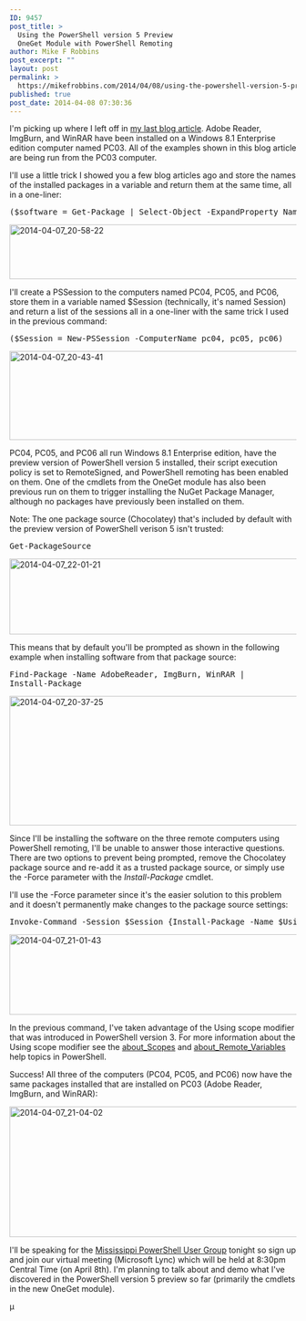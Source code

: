 ```yaml
---
ID: 9457
post_title: >
  Using the PowerShell version 5 Preview
  OneGet Module with PowerShell Remoting
author: Mike F Robbins
post_excerpt: ""
layout: post
permalink: >
  https://mikefrobbins.com/2014/04/08/using-the-powershell-version-5-preview-oneget-module-with-powershell-remoting/
published: true
post_date: 2014-04-08 07:30:36
---
```

I'm picking up where I left off in <a href="http://mikefrobbins.com/2014/04/07/installing-software-with-the-oneget-module-in-powershell-version-5/" target="_blank">my last blog article</a>. Adobe Reader, ImgBurn, and WinRAR have been installed on a Windows 8.1 Enterprise edition computer named PC03. All of the examples shown in this blog article are being run from the PC03 computer.

I'll use a little trick I showed you a few blog articles ago and store the names of the installed packages in a variable and return them at the same time, all in a one-liner:
<pre class="lang:ps decode:true">($software = Get-Package | Select-Object -ExpandProperty Name)</pre>
<a href="http://mikefrobbins.com/wp-content/uploads/2014/04/2014-04-07_20-58-22.png"><img class="alignnone size-full wp-image-9460" src="http://mikefrobbins.com/wp-content/uploads/2014/04/2014-04-07_20-58-22.png" alt="2014-04-07_20-58-22" width="878" height="96" /></a>

I'll create a PSSession to the computers named PC04, PC05, and PC06, store them in a variable named $Session (technically, it's named Session) and return a list of the sessions all in a one-liner with the same trick I used in the previous command:
<pre class="lang:ps decode:true">($Session = New-PSSession -ComputerName pc04, pc05, pc06)</pre>
<a href="http://mikefrobbins.com/wp-content/uploads/2014/04/2014-04-07_20-43-41.png"><img class="alignnone size-full wp-image-9461" src="http://mikefrobbins.com/wp-content/uploads/2014/04/2014-04-07_20-43-41.png" alt="2014-04-07_20-43-41" width="877" height="156" /></a>

PC04, PC05, and PC06 all run Windows 8.1 Enterprise edition, have the preview version of PowerShell version 5 installed, their script execution policy is set to RemoteSigned, and PowerShell remoting has been enabled on them. One of the cmdlets from the OneGet module has also been previous run on them to trigger installing the NuGet Package Manager, although no packages have previously been installed on them.

Note: The one package source (Chocolatey) that's included by default with the preview version of PowerShell verison 5 isn't trusted:
<pre class="lang:ps decode:true">Get-PackageSource</pre>
<a href="http://mikefrobbins.com/wp-content/uploads/2014/04/2014-04-07_22-01-21.png"><img class="alignnone size-full wp-image-9462" src="http://mikefrobbins.com/wp-content/uploads/2014/04/2014-04-07_22-01-21.png" alt="2014-04-07_22-01-21" width="877" height="133" /></a>

This means that by default you'll be prompted as shown in the following example when installing software from that package source:
<pre class="lang:ps decode:true">Find-Package -Name AdobeReader, ImgBurn, WinRAR |
Install-Package</pre>
<a href="http://mikefrobbins.com/wp-content/uploads/2014/04/2014-04-07_20-37-25.png"><img class="alignnone size-full wp-image-9463" src="http://mikefrobbins.com/wp-content/uploads/2014/04/2014-04-07_20-37-25.png" alt="2014-04-07_20-37-25" width="877" height="227" /></a>

Since I'll be installing the software on the three remote computers using PowerShell remoting, I'll be unable to answer those interactive questions. There are two options to prevent being prompted, remove the Chocolatey package source and re-add it as a trusted package source, or simply use the -Force parameter with the <em>Install-Package</em> cmdlet.

I'll use the -Force parameter since it's the easier solution to this problem and it doesn't permanently make changes to the package source settings:
<pre class="lang:ps decode:true">Invoke-Command -Session $Session {Install-Package -Name $Using:software -Force}</pre>
<a href="http://mikefrobbins.com/wp-content/uploads/2014/04/2014-04-07_21-01-43.png"><img class="alignnone size-full wp-image-9464" src="http://mikefrobbins.com/wp-content/uploads/2014/04/2014-04-07_21-01-43.png" alt="2014-04-07_21-01-43" width="877" height="141" /></a>

In the previous command, I've taken advantage of the Using scope modifier that was introduced in PowerShell version 3. For more information about the Using scope modifier see the <a href="http://technet.microsoft.com/en-us/library/hh847849.aspx" target="_blank">about_Scopes</a> and <a href="http://technet.microsoft.com/en-us/library/jj149005.aspx" target="_blank">about_Remote_Variables</a> help topics in PowerShell.

Success! All three of the computers (PC04, PC05, and PC06) now have the same packages installed that are installed on PC03 (Adobe Reader, ImgBurn, and WinRAR):

<a href="http://mikefrobbins.com/wp-content/uploads/2014/04/2014-04-07_21-04-02.png"><img class="alignnone size-full wp-image-9465" src="http://mikefrobbins.com/wp-content/uploads/2014/04/2014-04-07_21-04-02.png" alt="2014-04-07_21-04-02" width="877" height="229" /></a>

I'll be speaking for the <a href="http://mspsug.com/2014/04/01/mike-f-robbins-presenting-managing-active-directory-with-powershell-for-mspsug-on-april-8th-at-830pm-cdt/" target="_blank">Mississippi PowerShell User Group</a> tonight so sign up and join our virtual meeting (Microsoft Lync) which will be held at 8:30pm Central Time (on April 8th). I'm planning to talk about and demo what I've discovered in the PowerShell version 5 preview so far (primarily the cmdlets in the new OneGet module).

µ